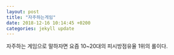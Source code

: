 ```yaml
---
layout: post
title: "자주하는게임"
date: 2018-12-16 10:14:45 +0200
categories: jekyll update
---
```

자주하는 게임으로 말하자면 요즘 10~20대의 피시방점유율 1위의 롤이다.
